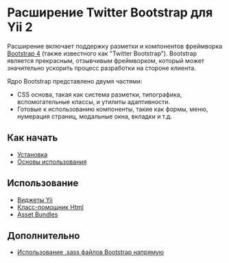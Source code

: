 Расширение Twitter Bootstrap для Yii 2
======================================

Расширение включает поддержку разметки и компонентов фреймворка [Bootstrap 4](http://getbootstrap.com/) (также известного как "Twitter Bootstrap"). Bootstrap является прекрасным, отзывчивым фреймворком, который может значительно ускорить процесс разработки на стороне клиента.

Ядро Bootstrap представлено двумя частями:

- CSS основа, такая как система разметки, типографика, вспомогательные классы, и утилиты адаптивности.
- Готовые к использованию компоненты, такие как формы, меню, нумерация страниц, модальные окна, вкладки и т.д.

Как начать
----------

* [Установка](installation.md)
* [Основы использования](basic-usage.md)

Использование
------------

* [Виджеты Yii](usage-widgets.md)
* [Класс-помощник Html](helper-html.md)
* [Asset Bundles](asset-bundles.md)

Дополнительно
-------------

* [Использование .sass файлов Bootstrap напрямую](topics-sass.md)
